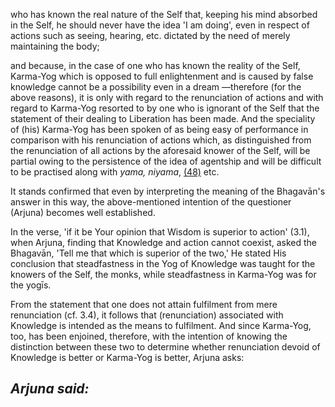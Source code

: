 who has known the real nature of the Self that, keeping his mind absorbed in the Self, he should never have the idea 'I am doing', even in respect of actions such as seeing, hearing, etc. dictated by the need of merely maintaining the body;

and because, in the case of one who has known the reality of the Self, Karma-Yog which is opposed to full enlightenment and is caused by false knowledge cannot be a possibility even in a dream —therefore (for the above reasons), it is only with regard to the renunciation of actions and with regard to Karma-Yog resorted to by one who is ignorant of the Self that the statement of their dealing to Liberation has been made. And the speciality of (his) Karma-Yog has been spoken of as being easy of performance in comparison with his renunciation of actions which, as distinguished from the renunciation of all actions by the aforesaid knower of the Self, will be partial owing to the persistence of the idea of agentship and will be difficult to be practised along with *yama, niyama*, [\(48\)](#page--1-0) etc.

It stands confirmed that even by interpreting the meaning of the Bhagavān's answer in this way, the above-mentioned intention of the questioner (Arjuna) becomes well established.

In the verse, 'if it be Your opinion that Wisdom is superior to action' (3.1), when Arjuna, finding that Knowledge and action cannot coexist, asked the Bhagavān, 'Tell me that which is superior of the two,' He stated His conclusion that steadfastness in the Yog of Knowledge was taught for the knowers of the Self, the monks, while steadfastness in Karma-Yog was for the yogīs.

From the statement that one does not attain fulfilment from mere renunciation (cf. 3.4), it follows that (renunciation) associated with Knowledge is intended as the means to fulfilment. And since Karma-Yog, too, has been enjoined, therefore, with the intention of knowing the distinction between these two to determine whether renunciation devoid of Knowledge is better or Karma-Yog is better, Arjuna asks:

## *Arjuna said:*